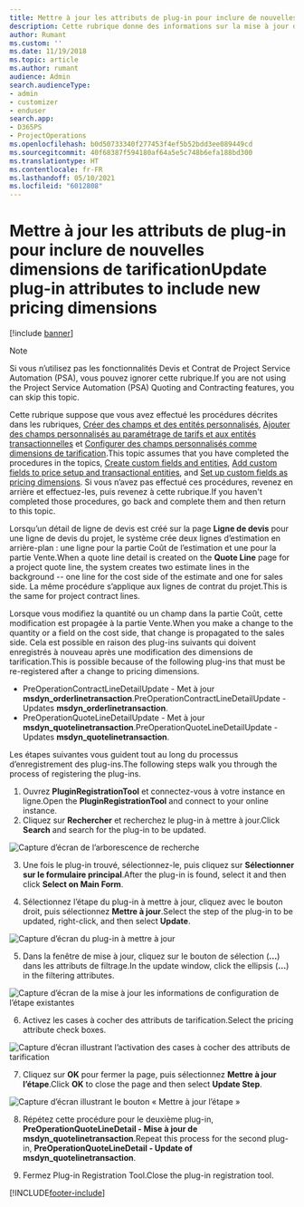 ```yaml
---
title: Mettre à jour les attributs de plug-in pour inclure de nouvelles dimensions de tarification
description: Cette rubrique donne des informations sur la mise à jour des attributs de plug-in pour les dimensions de tarification.
author: Rumant
ms.custom: ''
ms.date: 11/19/2018
ms.topic: article
ms.author: rumant
audience: Admin
search.audienceType:
- admin
- customizer
- enduser
search.app:
- D365PS
- ProjectOperations
ms.openlocfilehash: b0d50733340f277453f4ef5b52bdd3ee089449cd
ms.sourcegitcommit: 40f68387f594180af64a5e5c748b6efa188bd300
ms.translationtype: HT
ms.contentlocale: fr-FR
ms.lasthandoff: 05/10/2021
ms.locfileid: "6012808"
---
```

# <a name="update-plug-in-attributes-to-include-new-pricing-dimensions"></a><span data-ttu-id="de057-103">Mettre à jour les attributs de plug-in pour inclure de nouvelles dimensions de tarification</span><span class="sxs-lookup"><span data-stu-id="de057-103">Update plug-in attributes to include new pricing dimensions</span></span>

[!include [banner](../includes/psa-now-project-operations.md)]

> [!NOTE]
> <span data-ttu-id="de057-104">Si vous n’utilisez pas les fonctionnalités Devis et Contrat de Project Service Automation (PSA), vous pouvez ignorer cette rubrique.</span><span class="sxs-lookup"><span data-stu-id="de057-104">If you are not using the Project Service Automation (PSA) Quoting and Contracting features, you can skip this topic.</span></span>

<span data-ttu-id="de057-105">Cette rubrique suppose que vous avez effectué les procédures décrites dans les rubriques, [Créer des champs et des entités personnalisés](create-custom-fields-entities.md), [Ajouter des champs personnalisés au paramétrage de tarifs et aux entités transactionnelles](field-references.md) et [Configurer des champs personnalisés comme dimensions de tarification](set-up-pricing-dimensions.md).</span><span class="sxs-lookup"><span data-stu-id="de057-105">This topic assumes that you have completed the procedures in the topics, [Create custom fields and entities](create-custom-fields-entities.md), [Add custom fields to price setup and transactional entities](field-references.md), and [Set up custom fields as pricing dimensions](set-up-pricing-dimensions.md).</span></span> <span data-ttu-id="de057-106">Si vous n’avez pas effectué ces procédures, revenez en arrière et effectuez-les, puis revenez à cette rubrique.</span><span class="sxs-lookup"><span data-stu-id="de057-106">If you haven't completed those procedures, go back and complete them and then return to this topic.</span></span>

<span data-ttu-id="de057-107">Lorsqu’un détail de ligne de devis est créé sur la page **Ligne de devis** pour une ligne de devis du projet, le système crée deux lignes d’estimation en arrière-plan : une ligne pour la partie Coût de l’estimation et une pour la partie Vente.</span><span class="sxs-lookup"><span data-stu-id="de057-107">When a quote line detail is created on the **Quote Line** page for a project quote line, the system creates two estimate lines in the background -- one line for the cost side of the estimate and one for sales side.</span></span> <span data-ttu-id="de057-108">La même procédure s’applique aux lignes de contrat du projet.</span><span class="sxs-lookup"><span data-stu-id="de057-108">This is the same  for project contract lines.</span></span>

<span data-ttu-id="de057-109">Lorsque vous modifiez la quantité ou un champ dans la partie Coût, cette modification est propagée à la partie Vente.</span><span class="sxs-lookup"><span data-stu-id="de057-109">When you make a change to the quantity or a field on the cost side, that change is propagated to the sales side.</span></span> <span data-ttu-id="de057-110">Cela est possible en raison des plug-ins suivants qui doivent enregistrés à nouveau après une modification des dimensions de tarification.</span><span class="sxs-lookup"><span data-stu-id="de057-110">This is possible because of the following plug-ins that must be re-registered after a change to pricing dimensions.</span></span>

- <span data-ttu-id="de057-111">PreOperationContractLineDetailUpdate - Met à jour **msdyn_orderlinetransaction**.</span><span class="sxs-lookup"><span data-stu-id="de057-111">PreOperationContractLineDetailUpdate - Updates **msdyn_orderlinetransaction**.</span></span>
- <span data-ttu-id="de057-112">PreOperationQuoteLineDetailUpdate - Met à jour **msdyn_quotelinetransaction**.</span><span class="sxs-lookup"><span data-stu-id="de057-112">PreOperationQuoteLineDetailUpdate - Updates **msdyn_quotelinetransaction**.</span></span>

<span data-ttu-id="de057-113">Les étapes suivantes vous guident tout au long du processus d’enregistrement des plug-ins.</span><span class="sxs-lookup"><span data-stu-id="de057-113">The following steps walk you through the process of registering the plug-ins.</span></span>

1. <span data-ttu-id="de057-114">Ouvrez **PluginRegistrationTool** et connectez-vous à votre instance en ligne.</span><span class="sxs-lookup"><span data-stu-id="de057-114">Open the **PluginRegistrationTool** and connect to your online instance.</span></span>
2. <span data-ttu-id="de057-115">Cliquez sur **Rechercher** et recherchez le plug-in à mettre à jour.</span><span class="sxs-lookup"><span data-stu-id="de057-115">Click **Search** and search for the plug-in to be updated.</span></span>

 ![Capture d’écran de l’arborescence de recherche](media/PRT-1.png)

3. <span data-ttu-id="de057-117">Une fois le plug-in trouvé, sélectionnez-le, puis cliquez sur **Sélectionner sur le formulaire principal**.</span><span class="sxs-lookup"><span data-stu-id="de057-117">After the plug-in is found, select it and then click **Select on Main Form**.</span></span>

4. <span data-ttu-id="de057-118">Sélectionnez l’étape du plug-in à mettre à jour, cliquez avec le bouton droit, puis sélectionnez **Mettre à jour**.</span><span class="sxs-lookup"><span data-stu-id="de057-118">Select the step of the plug-in to be updated, right-click, and then select **Update**.</span></span>

 ![Capture d’écran du plug-in à mettre à jour](media/PRT-2.png)
 
5. <span data-ttu-id="de057-120">Dans la fenêtre de mise à jour, cliquez sur le bouton de sélection (**...**) dans les attributs de filtrage.</span><span class="sxs-lookup"><span data-stu-id="de057-120">In the update window, click the ellipsis (**...**) in the filtering attributes.</span></span>

 ![Capture d’écran de la mise à jour les informations de configuration de l’étape existantes](media/PRT-3.png)
 
6. <span data-ttu-id="de057-122">Activez les cases à cocher des attributs de tarification.</span><span class="sxs-lookup"><span data-stu-id="de057-122">Select the pricing attribute check boxes.</span></span>

 ![Capture d’écran illustrant l’activation des cases à cocher des attributs de tarification](media/PRT-4.png)

7. <span data-ttu-id="de057-124">Cliquez sur **OK** pour fermer la page, puis sélectionnez **Mettre à jour l’étape**.</span><span class="sxs-lookup"><span data-stu-id="de057-124">Click **OK** to close the page and then select **Update Step**.</span></span>

 ![Capture d’écran illustrant le bouton « Mettre à jour l’étape »](media/PRT-5.png)
 
8. <span data-ttu-id="de057-126">Répétez cette procédure pour le deuxième plug-in, **PreOperationQuoteLineDetail - Mise à jour de msdyn_quotelinetransaction**.</span><span class="sxs-lookup"><span data-stu-id="de057-126">Repeat this process for the second plug-in, **PreOperationQuoteLineDetail - Update of msdyn_quotelinetransaction**.</span></span>

9. <span data-ttu-id="de057-127">Fermez Plug-in Registration Tool.</span><span class="sxs-lookup"><span data-stu-id="de057-127">Close the plug-in registration tool.</span></span>



[!INCLUDE[footer-include](../includes/footer-banner.md)]